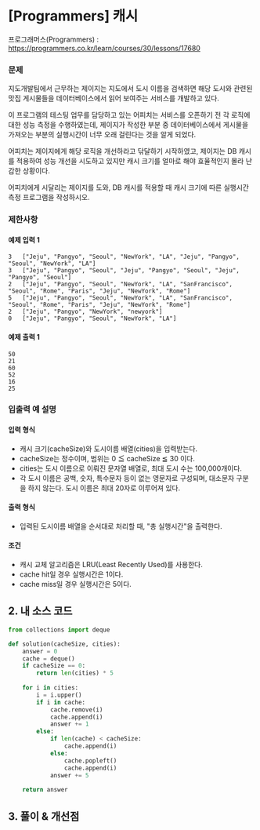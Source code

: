 # [Programmers] 캐시

프로그래머스(Programmers) :  https://programmers.co.kr/learn/courses/30/lessons/17680

### 문제

지도개발팀에서 근무하는 제이지는 지도에서 도시 이름을 검색하면 해당 도시와 관련된 맛집 게시물들을 데이터베이스에서 읽어 보여주는 서비스를 개발하고 있다.

이 프로그램의 테스팅 업무를 담당하고 있는 어피치는 서비스를 오픈하기 전 각 로직에 대한 성능 측정을 수행하였는데, 제이지가 작성한 부분 중 데이터베이스에서 게시물을 가져오는 부분의 실행시간이 너무 오래 걸린다는 것을 알게 되었다.

어피치는 제이지에게 해당 로직을 개선하라고 닦달하기 시작하였고, 제이지는 DB 캐시를 적용하여 성능 개선을 시도하고 있지만 캐시 크기를 얼마로 해야 효율적인지 몰라 난감한 상황이다.

어피치에게 시달리는 제이지를 도와, DB 캐시를 적용할 때 캐시 크기에 따른 실행시간 측정 프로그램을 작성하시오.

### 제한사항

#### 예제 입력 1

```  
3	["Jeju", "Pangyo", "Seoul", "NewYork", "LA", "Jeju", "Pangyo", "Seoul", "NewYork", "LA"]
3	["Jeju", "Pangyo", "Seoul", "Jeju", "Pangyo", "Seoul", "Jeju", "Pangyo", "Seoul"]
2	["Jeju", "Pangyo", "Seoul", "NewYork", "LA", "SanFrancisco", "Seoul", "Rome", "Paris", "Jeju", "NewYork", "Rome"]
5	["Jeju", "Pangyo", "Seoul", "NewYork", "LA", "SanFrancisco", "Seoul", "Rome", "Paris", "Jeju", "NewYork", "Rome"]
2	["Jeju", "Pangyo", "NewYork", "newyork"]
0	["Jeju", "Pangyo", "Seoul", "NewYork", "LA"]
```  

#### 예제 출력 1

```  
50
21
60
52
16
25
```  

### 입출력 예 설명

#### 입력 형식

- 캐시 크기(cacheSize)와 도시이름 배열(cities)을 입력받는다.
- cacheSize는 정수이며, 범위는 0 ≦ cacheSize ≦ 30 이다.
- cities는 도시 이름으로 이뤄진 문자열 배열로, 최대 도시 수는 100,000개이다.
- 각 도시 이름은 공백, 숫자, 특수문자 등이 없는 영문자로 구성되며, 대소문자 구분을 하지 않는다. 도시 이름은 최대 20자로 이루어져 있다.

#### 출력 형식

- 입력된 도시이름 배열을 순서대로 처리할 때, "총 실행시간"을 출력한다.

#### 조건

- 캐시 교체 알고리즘은 LRU(Least Recently Used)를 사용한다.
- cache hit일 경우 실행시간은 1이다.
- cache miss일 경우 실행시간은 5이다.


## 2. 내 소스 코드

```python  
from collections import deque

def solution(cacheSize, cities):
    answer = 0
    cache = deque()
    if cacheSize == 0:
        return len(cities) * 5
    
    for i in cities:
        i = i.upper()
        if i in cache:
            cache.remove(i)
            cache.append(i)
            answer += 1
        else:
            if len(cache) < cacheSize:
                cache.append(i)
            else:
                cache.popleft()
                cache.append(i)
            answer += 5
        
    return answer
```  



## 3. 풀이 & 개선점